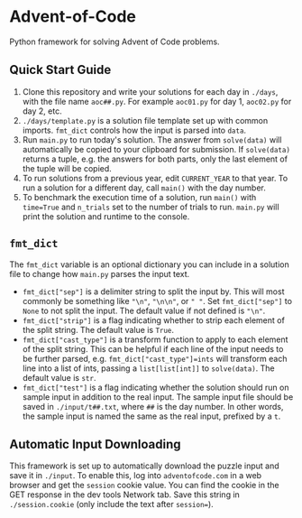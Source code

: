 # Advent-of-Code
Python framework for solving Advent of Code problems.
## Quick Start Guide
1. Clone this repository and write your solutions for each day in `./days`, with the file name `aoc##.py`. For example `aoc01.py` for day 1, `aoc02.py` for day 2, etc.
2. `./days/template.py` is a solution file template set up with common imports. `fmt_dict` controls how the input is parsed into `data`.
3. Run `main.py` to run today's solution. The answer from `solve(data)` will automatically be copied to your clipboard for submission. If `solve(data)` returns a tuple, e.g. the answers for both parts, only the last element of the tuple will be copied.
4. To run solutions from a previous year, edit `CURRENT_YEAR` to that year. To run a solution for a different day, call `main()` with the day number.
5. To benchmark the execution time of a solution, run `main()` with `time=True` and `n_trials` set to the number of trials to run. `main.py` will print the solution and runtime to the console.
## `fmt_dict`
The `fmt_dict` variable is an optional dictionary you can include in a solution file to change how `main.py` parses the input text.
* `fmt_dict["sep"]` is a delimiter string to split the input by. This will most commonly be something like `"\n"`, `"\n\n"`, or `" "`. Set `fmt_dict["sep"]` to `None` to not split the input. The default value if not defined is `"\n"`.
* `fmt_dict["strip"]` is a flag indicating whether to strip each element of the split string. The default value is `True`.
* `fmt_dict["cast_type"]` is a transform function to apply to each element of the split string. This can be helpful if each line of the input needs to be further parsed, e.g. `fmt_dict["cast_type"]=ints` will transform each line into a list of ints, passing a `list[list[int]]` to `solve(data)`. The default value is `str`.
* `fmt_dict["test"]` is a flag indicating whether the solution should run on sample input in addition to the real input. The sample input file should be saved in `./input/t##.txt`, where `##` is the day number. In other words, the sample input is named the same as the real input, prefixed by a `t`.
## Automatic Input Downloading
This framework is set up to automatically download the puzzle input and save it in `./input`. To enable this, log into `adventofcode.com` in a web browser and get the `session` cookie value. You can find the cookie in the GET response in the dev tools Network tab. Save this string in `./session.cookie` (only include the text after `session=`).
